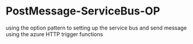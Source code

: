 # PostMessage-ServiceBus-OP
using the option pattern to setting up the service bus and send message using the azure HTTP trigger functions
